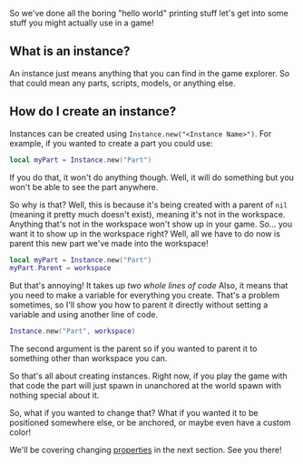 So we've done all the boring "hello world" printing stuff let's get into some stuff you might actually use in a game!

## What is an instance?
An instance just means anything that you can find in the game explorer. So that could mean any parts, scripts, models, or anything else.

## How do I create an instance?
Instances can be created using `Instance.new("<Instance Name>")`. For example, if you wanted to create a part you could use:

```lua
local myPart = Instance.new("Part")
```

If you do that, it won't do anything though. Well, it will do something but you won't be able to see the part anywhere. 

So why is that? Well, this is because it's being created with a parent of `nil` (meaning it pretty much doesn't exist), meaning it's not in the workspace. Anything that's not in the workspace won't show up in your game. So... you want it to show up in the workspace right? Well, all we have to do now is parent this new part we've made into the workspace!

```lua
local myPart = Instance.new("Part")
myPart.Parent = workspace
```

But that's annoying! It takes up *two whole lines of code* Also, it means that you need to make a variable for everything you create. That's a problem sometimes, so I'll show you how to parent it directly without setting a variable and using another line of code.

```lua
Instance.new("Part", workspace)
```

The second argument is the parent so if you wanted to parent it to something other than workspace you can.

So that's all about creating instances. Right now, if you play the game with that code the part will just spawn in unanchored at the world spawn with nothing special about it.

So, what if you wanted to change that? What if you wanted it to be positioned somewhere else, or be anchored, or maybe even have a custom color!

We'll be covering changing [properties](/properties.md) in the next section. See you there!